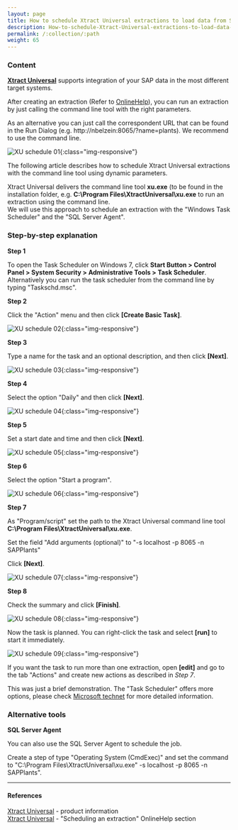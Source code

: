 ```yaml
---
layout: page
title: How to schedule Xtract Universal extractions to load data from SAP.
description: How-to-schedule-Xtract-Universal-extractions-to-load-data-from-SAP.
permalink: /:collection/:path
weight: 65
---
```


### Content ###

**[Xtract Universal](https://www.theobald-software.com/en/xtract-universal)** supports integration of your SAP data in the most different target systems. <br>

After creating an extraction (Refer to [OnlineHelp](https://help.theobald-software.com/en/xtract-universal/index)), you can run an extraction by just calling the command line tool with the right parameters. <br>

As an alternative you can just call the correspondent URL that can be found in the Run Dialog (e.g. http://nbelzein:8065/?name=plants). We recommend to use the command line.

![XU schedule 01](/img/contents/xu/xu-schedule-01.jpg){:class="img-responsive"}

The following article describes how to schedule Xtract Universal extractions with the command line tool using dynamic parameters.

Xtract Universal delivers the command line tool **xu.exe** (to be found in the installation folder, e.g. **C:\Program Files\XtractUniversal\xu.exe** to run an extraction using the command line. <br>
We will use this approach to schedule an extraction with the "Windows Task Scheduler" and the "SQL Server Agent".

### Step-by-step explanation ###

**Step 1** <br>

To open the Task Scheduler on Windows 7, click **Start Button > Control Panel > System Security > Administrative Tools > Task Scheduler**.
Alternatively you can run the task scheduler from the command line by typing "Taskschd.msc".

**Step 2** <br> 

Click the "Action" menu and then click **[Create Basic Task]**.

![XU schedule 02](/img/contents/xu/xu-schedule-02.jpg){:class="img-responsive"}

**Step 3** <br>

Type a name for the task and an optional description, and then click **[Next]**.

![XU schedule 03](/img/contents/xu/xu-schedule-03.jpg){:class="img-responsive"}

**Step 4** <br>

Select the option "Daily" and then click **[Next]**.

![XU schedule 04](/img/contents/xu/xu-schedule-04.jpg){:class="img-responsive"}

**Step 5** <br>

Set a start date and time and then click **[Next]**.

![XU schedule 05](/img/contents/xu/xu-schedule-05.jpg){:class="img-responsive"}

**Step 6** <br>

Select the option "Start a program".

![XU schedule 06](/img/contents/xu/xu-schedule-06.jpg){:class="img-responsive"}

**Step 7** <br>

As "Program/script" set the path to the Xtract Universal command line tool **C:\Program Files\XtractUniversal\xu.exe**. <br> 

Set the field "Add arguments (optional)" to "-s localhost -p 8065 -n SAPPlants" <br>

Click **[Next]**.

![XU schedule 07](/img/contents/xu/xu-schedule-07.png){:class="img-responsive"}

**Step 8** <br>

Check the summary and click **[Finish]**.

![XU schedule 08](/img/contents/xu/xu-schedule-08.png){:class="img-responsive"}

Now the task is planned. You can right-click the task and select **[run]** to start it immediately. <br>

![XU schedule 09](/img/contents/xu/xu-schedule-09.jpg){:class="img-responsive"}

If you want the task to run more than one extraction, open **[edit]** and go to the tab "Actions" and create new actions as described in *Step 7*. <br>

This was just a brief demonstration. The "Task Scheduler" offers more options, please check [Microsoft technet](http://technet.microsoft.com/en-us/library/cc721931.aspx) for more detailed information.

### Alternative tools ###

**SQL Server Agent** <br>

You can also use the SQL Server Agent to schedule the job. <br>

Create a step of type "Operating System (CmdExec)" and set the command to "C:\Program Files\XtractUniversal\xu.exe" -s localhost -p 8065 -n SAPPlants".

***********

#### References ####

[Xtract Universal](https://theobald-software.com/en/xtract-universal/) - product information <br>
[Xtract Universal](https://help.theobald-software.com/en/xtract-universal/execute-and-automate-extractions/call-via-scheduler) - "Scheduling an extraction" OnlineHelp section <br>


